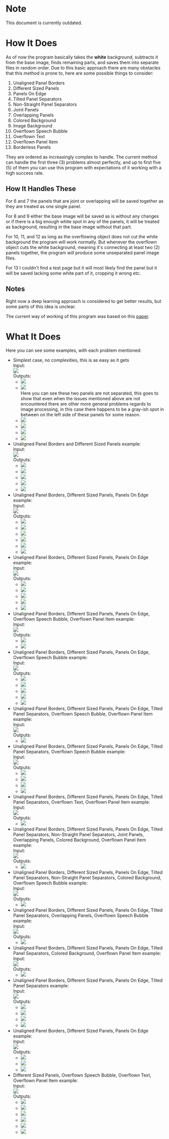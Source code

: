 # Note

This document is currently outdated.

# How It Does

As of now the program basically takes the **white** background, subtracts it from the base image, finds remaining parts, and saves them into separate files in random order. Due to this basic approach there are many obstacles that this method is prone to, here are some possible things to consider:

1. Unaligned Panel Borders
2. Different Sized Panels
3. Panels On Edge
4. Tilted Panel Separators
5. Non-Straight Panel Separators
6. Joint Panels
7. Overlapping Panels
8. Colored Background
9. Image Background
10. Overflown Speech Bubble
11. Overflown Text
12. Overflown Panel Item
13. Borderless Panels

They are ordered as increasingly complex to handle. The current method can handle the first three (3) problems almost perfectly, and up to first five (5) of them you can use this program with expectations of it working with a high success rate.

## How It Handles These

For 6 and 7 the panels that are joint or overlapping will be saved together as they are treated as one single panel.

For 8 and 9 either the base image will be saved as is without any changes or if there is a big enough white spot in any of the panels, it will be treated as background, resulting in the base image without that part.

For 10, 11, and 12 as long as the overflowing object does not cut the white background the program will work normally. But whenever the overflown object cuts the white background, meaning it's connecting at least two (2) panels together, the program will produce some unseparated panel image files.

For 13 I couldn't find a test page but it will most likely find the panel but it will be saved lacking some white part of it, cropping it wrong etc.

## Notes

Right now a deep learning approach is considered to get better results, but some parts of this idea is unclear.

The current way of working of this program was based on this [paper](based-paper.pdf).

# What It Does

Here you can see some examples, with each problem mentioned:

- Simplest case, no complexities, this is as easy as it gets\
   Input:\
   ![](/test-in/simple.jpg)\
   Outputs:
  - ![](/test-out/simple_0.jpg)
  - ![](/test-out/simple_1.jpg)\
    Here you can see these two panels are not separated, this goes to show that even when the issues mentioned above are not encountered there are other more general problems regards to image processing, in this case there happens to be a gray-ish spot in between on the left side of these panels for some reason.
  - ![](/test-out/simple_2.jpg)
  - ![](/test-out/simple_3.jpg)
  - ![](/test-out/simple_4.jpg)
  - ![](/test-out/simple_5.jpg)
- Unaligned Panel Borders and Different Sized Panels example:\
   Input:\
   ![](/test-in/1-2.jpg)\
   Outputs:
  - ![](/test-out/1-2_0.jpg)
  - ![](/test-out/1-2_1.jpg)
  - ![](/test-out/1-2_2.jpg)
  - ![](/test-out/1-2_3.jpg)
  - ![](/test-out/1-2_4.jpg)
- Unaligned Panel Borders, Different Sized Panels, Panels On Edge example:\
  Input:\
  ![](</test-in/1-2-3%20(1).jpg>)\
  Outputs:
  - ![](</test-out/1-2-3%20(1)_0.jpg>)
  - ![](</test-out/1-2-3%20(1)_1.jpg>)
  - ![](</test-out/1-2-3%20(1)_2.jpg>)
  - ![](</test-out/1-2-3%20(1)_3.jpg>)
  - ![](</test-out/1-2-3%20(1)_4.jpg>)
  - ![](</test-out/1-2-3%20(1)_5.jpg>)
- Unaligned Panel Borders, Different Sized Panels, Panels On Edge example:\
  Input:\
  ![](</test-in/1-2-3%20(2).jpg>)\
  Outputs:
  - ![](</test-out/1-2-3%20(2)_0.jpg>)
  - ![](</test-out/1-2-3%20(2)_1.jpg>)
  - ![](</test-out/1-2-3%20(2)_2.jpg>)
  - ![](</test-out/1-2-3%20(2)_3.jpg>)
  - ![](</test-out/1-2-3%20(2)_4.jpg>)
- Unaligned Panel Borders, Different Sized Panels, Panels On Edge, Overflown Speech Bubble, Overflown Panel Item example:\
  Input:\
  ![](/test-in/1-2-3-10-12.jpg)\
  Outputs:
  - ![](/test-out/1-2-3-10-12_0.jpg)
  - ![](/test-out/1-2-3-10-12_1.jpg)
- Unaligned Panel Borders, Different Sized Panels, Panels On Edge, Overflown Speech Bubble example:\
  Input:\
  ![](/test-in/1-2-3-10.jpg)\
  Outputs:
  - ![](/test-out/1-2-3-10_0.jpg)
  - ![](/test-out/1-2-3-10_1.jpg)
  - ![](/test-out/1-2-3-10_2.jpg)
  - ![](/test-out/1-2-3-10_3.jpg)
  - ![](/test-out/1-2-3-10_4.jpg)
- Unaligned Panel Borders, Different Sized Panels, Panels On Edge, Tilted Panel Separators, Overflown Speech Bubble, Overflown Panel Item example:\
  Input:\
  ![](/test-in/1-2-3-4-10-12.jpg)\
  Outputs:
  - ![](/test-out/1-2-3-4-10-12_0.jpg)
- Unaligned Panel Borders, Different Sized Panels, Panels On Edge, Tilted Panel Separators, Overflown Speech Bubble example:\
  Input:\
  ![](/test-in/1-2-3-4-10.jpeg)\
  Outputs:
  - ![](/test-out/1-2-3-4-10_0.jpeg)
  - ![](/test-out/1-2-3-4-10_1.jpeg)
  - ![](/test-out/1-2-3-4-10_2.jpeg)
  - ![](/test-out/1-2-3-4-10_3.jpeg)
- Unaligned Panel Borders, Different Sized Panels, Panels On Edge, Tilted Panel Separators, Overflown Text, Overflown Panel Item example:\
  Input:\
  ![](/test-in/1-2-3-4-11-12.jpg)\
  Outputs:
  - ![](/test-out/1-2-3-4-11-12_0.jpg)
- Unaligned Panel Borders, Different Sized Panels, Panels On Edge, Tilted Panel Separators, Non-Straight Panel Separators, Joint Panels, Overlapping Panels, Colored Background, Overflown Panel Item example:\
  Input:\
  ![](/test-in/1-2-3-4-5-6-7-8-12.jpeg)\
  Outputs:
  - ![](/test-out/1-2-3-4-5-6-7-8-12_0.jpeg)
- Unaligned Panel Borders, Different Sized Panels, Panels On Edge, Tilted Panel Separators, Non-Straight Panel Separators, Colored Background, Overflown Speech Bubble example:\
  Input:\
  ![](/test-in/1-2-3-4-5-8-10.jpeg)\
  Outputs:
  - ![](/test-out/1-2-3-4-5-8-10_0.jpeg)
- Unaligned Panel Borders, Different Sized Panels, Panels On Edge, Tilted Panel Separators, Overlapping Panels, Overflown Speech Bubble example:\
  Input:\
  ![](/test-in/1-2-3-4-7-10.jpg)\
  Outputs:
  - ![](/test-out/1-2-3-4-7-10_0.jpg)
- Unaligned Panel Borders, Different Sized Panels, Panels On Edge, Tilted Panel Separators, Colored Background, Overflown Panel Item example:\
  Input:\
  ![](/test-in/1-2-3-4-8-12.jpg)\
  Outputs:
  - ![](/test-out/1-2-3-4-8-12_0.jpg)
- Unaligned Panel Borders, Different Sized Panels, Panels On Edge, Tilted Panel Separators example:\
  Input:\
  ![](/test-in/1-2-3-4.jpg)\
  Outputs:
  - ![](/test-out/1-2-3-4_0.jpg)
  - ![](/test-out/1-2-3-4_1.jpg)
  - ![](/test-out/1-2-3-4_2.jpg)
  - ![](/test-out/1-2-3-4_3.jpg)
- Unaligned Panel Borders, Different Sized Panels, Panels On Edge example:\
  Input:\
  ![](/test-in/1-2-3.jpg)\
  Outputs:
  - ![](/test-out/1-2-3_0.jpg)
  - ![](/test-out/1-2-3_1.jpg)
  - ![](/test-out/1-2-3_2.jpg)
- Different Sized Panels, Overflown Speech Bubble, Overflown Text, Overflown Panel Item example:\
  Input:\
  ![](/test-in/2-10-11-12.jpg)\
  Outputs:
  - ![](/test-out/2-10-11-12_0.jpg)
  - ![](/test-out/2-10-11-12_1.jpg)
  - ![](/test-out/2-10-11-12_2.jpg)
  - ![](/test-out/2-10-11-12_3.jpg)
  - ![](/test-out/2-10-11-12_4.jpg)
  - ![](/test-out/2-10-11-12_5.jpg)
